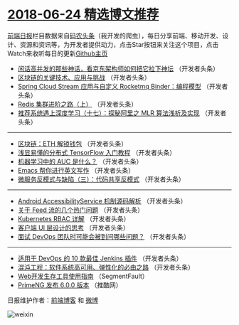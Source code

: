 # [2018-06-24 精选博文推荐](http://hao.caibaojian.com/date/2018/06/24)

[前端日报](http://caibaojian.com/c/news)栏目数据来自[码农头条](http://hao.caibaojian.com/)（我开发的爬虫），每日分享前端、移动开发、设计、资源和资讯等，为开发者提供动力，点击Star按钮来关注这个项目，点击Watch来收听每日的更新[Github主页](https://github.com/kujian/frontendDaily)
* [闲话高并发的那些神话，看京东架构师如何把它拉下神坛](http://hao.caibaojian.com/78401.html) （开发者头条）
* [区块链的关键技术、应用与挑战](http://hao.caibaojian.com/78403.html) （开发者头条）
* [Spring Cloud Stream 应用与自定义 Rocketmq Binder：编程模型](http://hao.caibaojian.com/78406.html) （开发者头条）
* [Redis 集群进阶之路（上）](http://hao.caibaojian.com/78436.html) （开发者头条）
* [推荐系统遇上深度学习（十七）：探秘阿里之 MLR 算法浅析及实现](http://hao.caibaojian.com/78432.html) （开发者头条）

***
* [区块链：ETH 解锁钱包](http://hao.caibaojian.com/78433.html) （开发者头条）
* [浅显易懂的分布式 TensorFlow 入门教程](http://hao.caibaojian.com/78402.html) （开发者头条）
* [机器学习中的 AUC 是什么？](http://hao.caibaojian.com/78437.html) （开发者头条）
* [Emacs 帮你进行英文写作](http://hao.caibaojian.com/78405.html) （开发者头条）
* [微服务反模式与缺陷（三）：代码共享反模式](http://hao.caibaojian.com/78434.html) （开发者头条）

***
* [Android AccessibilityService 机制源码解析](http://hao.caibaojian.com/78435.html) （开发者头条）
* [关于 Feed 流的几个热门问题](http://hao.caibaojian.com/78404.html) （开发者头条）
* [Kubernetes RBAC 详解](http://hao.caibaojian.com/78438.html) （开发者头条）
* [客户端 UI 层设计的思考](http://hao.caibaojian.com/78439.html) （开发者头条）
* [面试 DevOps 团队时可能会被到问哪些问题？](http://hao.caibaojian.com/78407.html) （开发者头条）

***
* [适用于 DevOps 的 10 款最佳 Jenkins 插件](http://hao.caibaojian.com/78440.html) （开发者头条）
* [混沌工程：软件系统高可用、弹性化的必由之路](http://hao.caibaojian.com/78408.html) （开发者头条）
* [Web开发生存工具使用指南](http://hao.caibaojian.com/78450.html) （SegmentFault）
* [PrimeNG 发布 6.0.0 版本](http://hao.caibaojian.com/78417.html) （推酷网）

日报维护作者：[前端博客](http://caibaojian.com/) 和 [微博](http://caibaojian.com/go/weibo)

![weixin](https://user-images.githubusercontent.com/3055447/38468989-651132ac-3b80-11e8-8e6b-15122322a9d7.png)